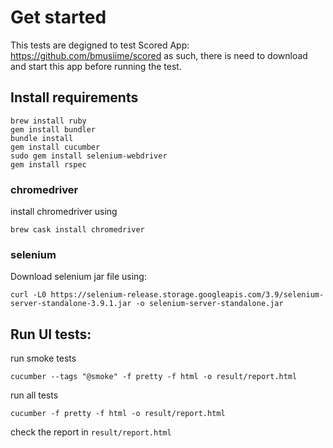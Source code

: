 # Get started
This tests are degigned to test Scored App: https://github.com/bmusiime/scored as such, there is need to download and start this app before running the test.

## Install requirements
```
brew install ruby
gem install bundler
bundle install
gem install cucumber
sudo gem install selenium-webdriver
gem install rspec
```

### chromedriver
install chromedriver using
```
brew cask install chromedriver
```

### selenium
Download selenium jar file using:
```
curl -L0 https://selenium-release.storage.googleapis.com/3.9/selenium-server-standalone-3.9.1.jar -o selenium-server-standalone.jar
```

## Run UI tests:
run smoke tests
```
cucumber --tags "@smoke" -f pretty -f html -o result/report.html   
```
run all tests
```
cucumber -f pretty -f html -o result/report.html   
```

check the report in ```result/report.html```
